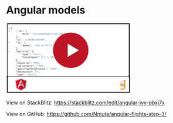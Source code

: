 # Angular models


[![](video-player.png)](https://watch.screencastify.com/v/phhIeux4MCURinb1lSjq)


View on StackBlitz: 
https://stackblitz.com/edit/angular-ivy-pbxj7x


View on GitHub: 
https://github.com/Nmuta/angular-flights-step-3/
